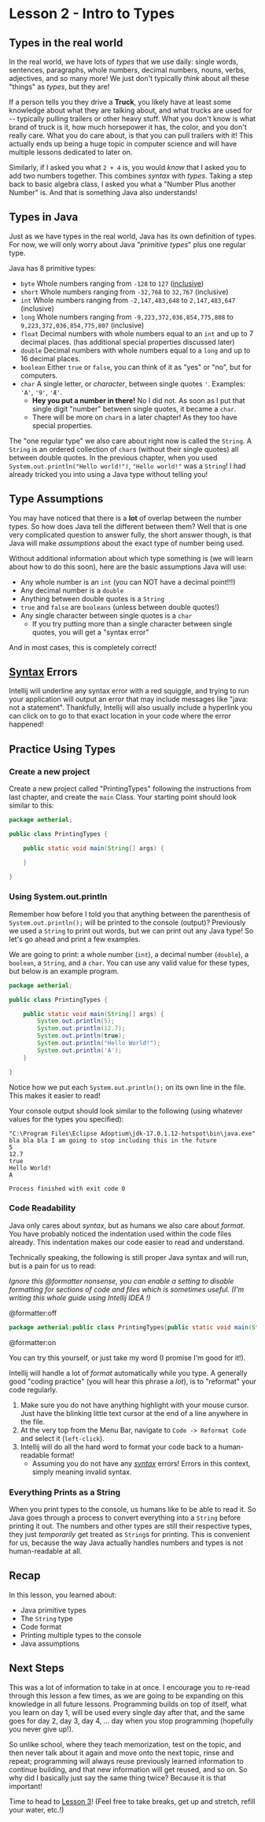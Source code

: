 # Lesson 2 - Intro to Types

## Types in the real world

In the real world, we have lots of _types_ that we use daily: single words, sentences, paragraphs, whole numbers,
decimal numbers, nouns, verbs, adjectives, and so many more! We just don't typically _think_ about all these
"things" as _types_, but they are!

If a person tells you they drive a **Truck**, you likely have at least some knowledge about what they are talking about,
and what trucks are used for -- typically pulling trailers or other heavy stuff. What you don't know is what brand of
truck is it, how much horsepower it has, the color, and you don't really care. What you do care about, is that you can
pull trailers with it! This actually ends up being a huge topic in computer science and will have multiple lessons
dedicated to later on.

Similarly, if I asked you what `2 + 4` is, you would _know_ that I asked you to add two numbers together. This
combines _syntax_ with _types_. Taking a step back to basic algebra class, I asked you what a "Number Plus another
Number" is. And that is something Java also understands!

## Types in Java

Just as we have types in the real world, Java has its own definition of types. For now, we will only worry about Java
"_primitive types_" plus one regular type.

Java has 8 primitive types:

* `byte` Whole numbers ranging from `-128` to `127` ([inclusive](../terminology.md))
* `short` Whole numbers ranging from `-32,768` to `32,767` (inclusive)
* `int` Whole numbers ranging from `-2,147,483,648` to `2,147,483,647` (inclusive)
* `long` Whole numbers ranging from `-9,223,372,036,854,775,808` to `9,223,372,036,854,775,807` (inclusive)
* `float` Decimal numbers with whole numbers equal to an `int` and up to 7 decimal places. (has additional special
  properties discussed later)
* `double` Decimal numbers with whole numbers equal to a `long` and up to 16 decimal places.
* `boolean` Either `true` or `false`, you can think of it as "yes" or "no", but for computers.
* `char` A single letter, or _character_, between single quotes `'`. Examples: `'A'`, `'9'`, `'Æ'`.
    * **Hey you put a number in there!** No I did not. As soon as I put that single digit "number" between single
      quotes, it became a `char`.
    * There will be more on `char`s in a later chapter! As they too have special properties.

The "one regular type" we also care about right now is called the `String`. A `String` is an ordered collection of
`char`s (without their single quotes) all between double quotes. In the previous chapter, when you used
`System.out.println("Hello world!")`, `"Hello world!"` was a `String`! I had already tricked you into using a Java type
without telling you!

## Type Assumptions

You may have noticed that there is a **lot** of overlap between the number types. So how does Java tell the different
between them? Well that is one very complicated question to answer fully, the short answer though, is that Java will
make _assumptions_ about the exact type of number being used.

Without additional information about which type something is (we will learn about how to do this soon), here are the
basic assumptions Java will use:

* Any whole number is an `int` (you can NOT have a decimal point!!!)
* Any decimal number is a `double`
* Anything between double quotes is a `String`
* `true` and `false` are `booleans` (unless between double quotes!)
* Any single character between single quotes is a `char`
    * If you try putting more than a single character between single quotes, you will get a "syntax error"

And in most cases, this is completely correct!

## [Syntax](../terminology.md) Errors

Intellij will underline any syntax error with a red squiggle, and trying to run your application will output an error
that may include messages like "java: not a statement". Thankfully, Intellij will also usually include a hyperlink you
can click on to go to that exact location in your code where the error happened!

## Practice Using Types

### Create a new project

Create a new project called "PrintingTypes" following the instructions from last chapter, and create the `main` Class.
Your starting point should look similar to this:

```java
package aetherial;

public class PrintingTypes {

    public static void main(String[] args) {

    }

}
```

### Using System.out.println

Remember how before I told you that anything between the parenthesis of `System.out.println();` will be printed to the
console (output)? Previously we used a `String` to print out words, but we can print out any Java type! So let's go
ahead and print a few examples.

We are going to print: a whole number (`int`), a decimal number (`double`), a `boolean`, a `String`, and a `char`. You
can use any valid value for these types, but below is an example program.

```java
package aetherial;

public class PrintingTypes {

    public static void main(String[] args) {
        System.out.println(5);
        System.out.println(12.7);
        System.out.println(true);
        System.out.println("Hello World!");
        System.out.println('A');
    }

}
```

Notice how we put each `System.out.println();` on its own line in the file. This makes it easier to read!

Your console output should look similar to the following (using whatever values for the types you specified):

```text
"C:\Program Files\Eclipse Adoptium\jdk-17.0.1.12-hotspot\bin\java.exe" bla bla bla I am going to stop including this in the future
5
12.7
true
Hello World!
A

Process finished with exit code 0
```

### Code Readability

Java only cares about _syntax_, but as humans we also care about _format_. You have probably noticed the indentation
used within the code files already. This indentation makes our code easier to read and understand.

Technically speaking, the following is still proper Java syntax and will run, but is a pain for us to read:

_Ignore this @formatter nonsense, you can enable a setting to disable formatting for sections of code and files which is
sometimes useful. (I'm writing this whole guide using Intellij IDEA !)_

@formatter:off 
```java
package aetherial;public class PrintingTypes{public static void main(String[] args){System.out.println(5);System.out.println(12.7);System.out.println(true);System.out.println("Hello World!");System.out.println('A');}}
```
@formatter:on

You can try this yourself, or just take my word (I promise I'm good for it!).

Intellij will handle a lot of _format_ automatically while you type. A generally good "coding practice" (you will hear
this phrase a _lot_), is to "reformat" your code regularly.

1. Make sure you do not have anything highlight with your mouse cursor. Just have the blinking little text cursor at the
   end of a line anywhere in the file.
2. At the very top from the Menu Bar, navigate to `Code -> Reformat Code` and select it (`left-click`).
3. Intellij will do all the hard word to format your code back to a human-readable format!
    * Assuming you do not have any [_syntax_](../terminology.md) errors! Errors in this context, simply meaning invalid
      syntax.

### Everything Prints as a String

When you print types to the console, us humans like to be able to read it. So Java goes through a process to convert
everything into a `String` before printing it out. The numbers and other types are still their respective types, they
just _temporarily_ get treated as `String`s for printing. This is convenient for us, because the way Java actually
handles numbers and types is not human-readable at all.

## Recap

In this lesson, you learned about:

* Java primitive types
* The `String` type
* Code format
* Printing multiple types to the console
* Java assumptions

## Next Steps

This was a lot of information to take in at once. I encourage you to re-read through this lesson a few times, as we are
going to be expanding on this knowledge in all future lessons. Programming builds on top of itself, what you learn on
day 1, will be used every single day after that, and the same goes for day 2, day 3, day 4, ... day when you stop
programming (hopefully you never give up!).

So unlike school, where they teach memorization, test on the topic, and then never talk about it again and move onto the
next topic, rinse and repeat; programming will always reuse previously learned information to continue building, and
that new information will get reused, and so on. So why did I basically just say the same thing twice? Because it is
that important!

Time to head to [Lesson 3](../lesson-003/lesson-003.md)! (Feel free to take breaks, get up and stretch, refill your
water, etc.!)